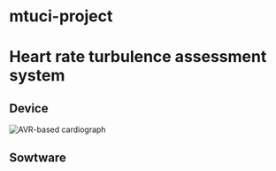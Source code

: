 # mtuci-project
# Heart rate turbulence assessment system
## Device
![AVR-based cardiograph](https://i.ibb.co/P4x2zgX/image-Photoroom.png)
## Sowtware
